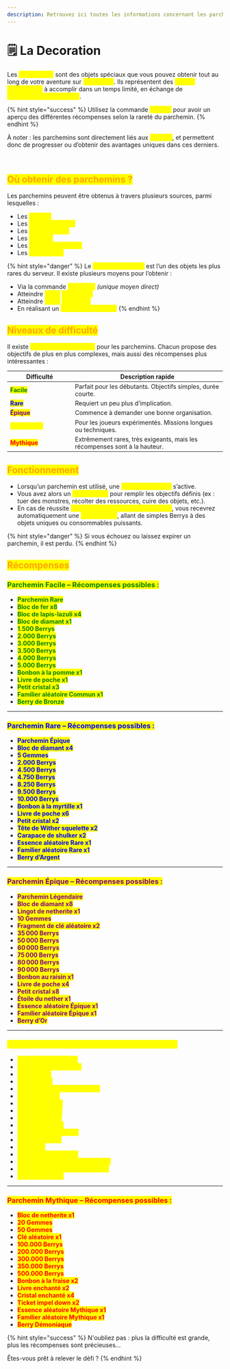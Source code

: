 ```yaml
---
description: Retrouvez ici toutes les informations concernant les parchemins
---
```


# 🗒️ La Decoration

Les <mark style="color:yellow;">**parchemins**</mark> sont des objets spéciaux que vous pouvez obtenir tout au long de votre aventure sur <mark style="color:yellow;">**MinePiece**</mark>. Ils représentent des <mark style="color:yellow;">**quêtes temporaires**</mark> à accomplir dans un temps limité, en échange de <mark style="color:yellow;">**récompenses exclusives**</mark>.

{% hint style="success" %}
Utilisez la commande <mark style="color:yellow;">**`/quests`**</mark> pour avoir un aperçu des différentes récompenses selon la rareté du parchemin.
{% endhint %}

À noter : les parchemins sont directement liés aux <mark style="color:yellow;">**métiers**</mark>, et permettent donc de progresser ou d’obtenir des avantages uniques dans ces derniers.

<figure><img src="../.gitbook/assets/Capture d’écran 2025-07-23 à 15.53.41.png" alt=""><figcaption></figcaption></figure>

## <mark style="color:orange;">Où obtenir des parchemins ?</mark>

Les parchemins peuvent être obtenus à travers plusieurs sources, parmi lesquelles :

* Les <mark style="color:yellow;">**métiers**</mark>
* Les <mark style="color:yellow;">**paliers de votes**</mark>
* Les <mark style="color:yellow;">**caisses votes**</mark>
* Les <mark style="color:yellow;">**rewards**</mark>
* Les <mark style="color:yellow;">**caisses aventures**</mark>
* Les <mark style="color:yellow;">**parchemins**</mark>

{% hint style="danger" %}
Le <mark style="color:yellow;">**Contrat Mythique**</mark> est l’un des objets les plus rares du serveur. Il existe plusieurs moyens pour l’obtenir :

* Via la commande <mark style="color:yellow;">**`/boutique`**</mark> _(unique moyen direct)_
* Atteindre <mark style="color:yellow;">**`/jobs`**</mark> <mark style="color:yellow;">**niveau 170**</mark>
* Atteindre <mark style="color:yellow;">**`/pass`**</mark> <mark style="color:yellow;">**niveau 45**</mark>
* En réalisant un <mark style="color:yellow;">**Contrat Légendaire**</mark>
{% endhint %}

## <mark style="color:orange;">Niveaux de difficulté</mark>

Il existe <mark style="color:yellow;">**5 niveaux de difficulté**</mark> pour les parchemins. Chacun propose des objectifs de plus en plus complexes, mais aussi des récompenses plus intéressantes :

<table><thead><tr><th width="137.4921875">Difficulté</th><th>Description rapide</th></tr></thead><tbody><tr><td><mark style="color:green;"><strong>Facile</strong></mark></td><td>Parfait pour les débutants. Objectifs simples, durée courte.</td></tr><tr><td><mark style="color:blue;"><strong>Rare</strong></mark></td><td>Requiert un peu plus d’implication.</td></tr><tr><td><mark style="color:purple;"><strong>Épique</strong></mark></td><td>Commence à demander une bonne organisation.</td></tr><tr><td><mark style="color:yellow;"><strong>Légendaire</strong></mark></td><td>Pour les joueurs expérimentés. Missions longues ou techniques.</td></tr><tr><td><mark style="color:red;"><strong>Mythique</strong></mark></td><td>Extrêmement rares, très exigeants, mais les récompenses sont à la hauteur.</td></tr></tbody></table>

## <mark style="color:orange;">Fonctionnement</mark>

* Lorsqu’un parchemin est utilisé, une <mark style="color:yellow;">**quête temporaire**</mark> s’active.
* Vous avez alors un <mark style="color:yellow;">**temps limité**</mark> pour remplir les objectifs définis (ex : tuer des monstres, récolter des ressources, cuire des objets, etc.).
* En cas de réussite <mark style="color:yellow;">**avant l’expiration du temps imparti**</mark>, vous recevrez automatiquement une <mark style="color:yellow;">**récompense**</mark>, allant de simples Berrys à des objets uniques ou consommables puissants.

{% hint style="danger" %}
Si vous échouez ou laissez expirer un parchemin, il est perdu.
{% endhint %}

## <mark style="color:orange;">Récompenses</mark>

### <mark style="color:green;">Parchemin Facile – Récompenses possibles :</mark>

* <mark style="color:green;">**Parchemin Rare**</mark>
* <mark style="color:green;">**Bloc de fer x8**</mark>
* <mark style="color:green;">**Bloc de lapis-lazuli x4**</mark>
* <mark style="color:green;">**Bloc de diamant x1**</mark>
* <mark style="color:green;">**1.500 Berrys**</mark>
* <mark style="color:green;">**2.000 Berrys**</mark>
* <mark style="color:green;">**3.000 Berrys**</mark>
* <mark style="color:green;">**3.500 Berrys**</mark>
* <mark style="color:green;">**4.000 Berrys**</mark>
* <mark style="color:green;">**5.000 Berrys**</mark>
* <mark style="color:green;">**Bonbon à la pomme x1**</mark>
* <mark style="color:green;">**Livre de poche x1**</mark>
* <mark style="color:green;">**Petit cristal x3**</mark>
* <mark style="color:green;">**Familier aléatoire Commun x1**</mark>
* <mark style="color:green;">**Berry de Bronze**</mark>

***

### <mark style="color:blue;">Parchemin Rare – Récompenses possibles :</mark>

* <mark style="color:blue;">**Parchemin Épique**</mark>
* <mark style="color:blue;">**Bloc de diamant x4**</mark>
* <mark style="color:blue;">**5 Gemmes**</mark>
* <mark style="color:blue;">**2.000 Berrys**</mark>
* <mark style="color:blue;">**4.500 Berrys**</mark>
* <mark style="color:blue;">**4.750 Berrys**</mark>
* <mark style="color:blue;">**8.250 Berrys**</mark>
* <mark style="color:blue;">**9.500 Berrys**</mark>
* <mark style="color:blue;">**10.000 Berrys**</mark>
* <mark style="color:blue;">**Bonbon à la myrtille x1**</mark>
* <mark style="color:blue;">**Livre de poche x6**</mark>
* <mark style="color:blue;">**Petit cristal x2**</mark>
* <mark style="color:blue;">**Tête de Wither squelette x2**</mark>
* <mark style="color:blue;">**Carapace de shulker x2**</mark>
* <mark style="color:blue;">**Essence aléatoire Rare x1**</mark>
* <mark style="color:blue;">**Familier aléatoire Rare x1**</mark>
* <mark style="color:blue;">**Berry d’Argent**</mark>

***

### <mark style="color:purple;">Parchemin Épique – Récompenses possibles :</mark>

* <mark style="color:purple;">**Parchemin Légendaire**</mark>
* <mark style="color:purple;">**Bloc de diamant x8**</mark>
* <mark style="color:purple;">**Lingot de netherite x1**</mark>
* <mark style="color:purple;">**10 Gemmes**</mark>
* <mark style="color:purple;">**Fragment de clé aléatoire x2**</mark>
* <mark style="color:purple;">**35 000 Berrys**</mark>
* <mark style="color:purple;">**50 000 Berrys**</mark>
* <mark style="color:purple;">**60 000 Berrys**</mark>
* <mark style="color:purple;">**75 000 Berrys**</mark>
* <mark style="color:purple;">**80 000 Berrys**</mark>
* <mark style="color:purple;">**90 000 Berrys**</mark>
* <mark style="color:purple;">**Bonbon au raisin x1**</mark>
* <mark style="color:purple;">**Livre de poche x4**</mark>
* <mark style="color:purple;">**Petit cristal x8**</mark>
* <mark style="color:purple;">**Étoile du nether x1**</mark>
* <mark style="color:purple;">**Essence aléatoire Épique x1**</mark>
* <mark style="color:purple;">**Familier aléatoire Épique x1**</mark>
* <mark style="color:purple;">**Berry d’Or**</mark>

***

### <mark style="color:yellow;">Parchemin Légendaire – Récompenses possibles :</mark>

* <mark style="color:yellow;">**Parchemin Mythique**</mark>
* <mark style="color:yellow;">**Lingot de netherite x4**</mark>
* <mark style="color:yellow;">**10 Gemmes**</mark>
* <mark style="color:yellow;">**20 Gemmes**</mark>
* <mark style="color:yellow;">**Fragment de clé aléatoire x8**</mark>
* <mark style="color:yellow;">**50.000 Berrys**</mark>
* <mark style="color:yellow;">**100.000 Berrys**</mark>
* <mark style="color:yellow;">**150.000 Berrys**</mark>
* <mark style="color:yellow;">**175.000 Berrys**</mark>
* <mark style="color:yellow;">**250.000 Berrys**</mark>
* <mark style="color:yellow;">**Bonbon à l’orange x2**</mark>
* <mark style="color:yellow;">**Livre ancien x3**</mark>
* <mark style="color:yellow;">**Cristal x6**</mark>
* <mark style="color:yellow;">**Ticket impel down x1**</mark>
* <mark style="color:yellow;">**Essence aléatoire Légendaire x1**</mark>
* <mark style="color:yellow;">**Familier aléatoire Légendaire x1**</mark>
* <mark style="color:yellow;">**Berry de Platine**</mark>

***

### <mark style="color:red;">Parchemin Mythique – Récompenses possibles :</mark>

* <mark style="color:red;">**Bloc de netherite x1**</mark>
* <mark style="color:red;">**20 Gemmes**</mark>
* <mark style="color:red;">**50 Gemmes**</mark>
* <mark style="color:red;">**Clé aléatoire x1**</mark>
* <mark style="color:red;">**100.000 Berrys**</mark>
* <mark style="color:red;">**200.000 Berrys**</mark>
* <mark style="color:red;">**300.000 Berrys**</mark>
* <mark style="color:red;">**350.000 Berrys**</mark>
* <mark style="color:red;">**500.000 Berrys**</mark>
* <mark style="color:red;">**Bonbon à la fraise x2**</mark>
* <mark style="color:red;">**Livre enchanté x2**</mark>
* <mark style="color:red;">**Cristal enchanté x4**</mark>
* <mark style="color:red;">**Ticket impel down x2**</mark>
* <mark style="color:red;">**Essence aléatoire Mythique x1**</mark>
* <mark style="color:red;">**Familier aléatoire Mythique x1**</mark>
* <mark style="color:red;">**Berry Démoniaque**</mark>

{% hint style="success" %}
N'oubliez pas : plus la difficulté est grande, plus les récompenses sont précieuses…

Êtes-vous prêt à relever le défi ?
{% endhint %}
